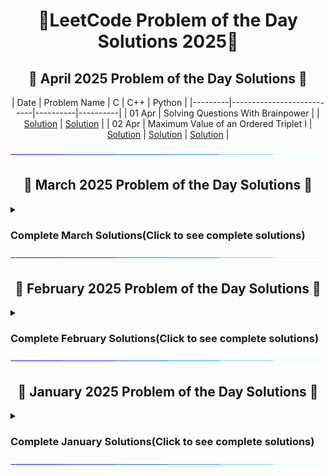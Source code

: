 <h1 align = 'center'>🚀LeetCode Problem of the Day Solutions 2025🧠</h1>

<div style="margin-top: 20px;">
  <h2 align = 'center'>📅 April 2025 Problem of the Day Solutions 📅</h2>

  
  <div align = 'center'>
    
  | Date    | Problem Name              | C      | C++      | Python   |
  |---------|---------------------------|----------|----------|
   | 01 Apr | Solving Questions With Brainpower |  | [Solution](https://github.com/prakharmishra2002/Leet-Code-POTD-Solutions/blob/main/April%202025/01.cpp) | [Solution](https://github.com/prakharmishra2002/Leet-Code-POTD-Solutions/blob/main/April%202025/01.py) |
   | 02 Apr | Maximum Value of an Ordered Triplet I | [Solution](https://github.com/prakharmishra2002/Leet-Code-POTD-Solutions/blob/main/April%202025/02.c) | [Solution](https://github.com/prakharmishra2002/Leet-Code-POTD-Solutions/blob/main/April%202025/02.cpp) | [Solution](https://github.com/prakharmishra2002/Leet-Code-POTD-Solutions/blob/main/April%202025/02.py) |
  
  </div>  

  <img align="center" src="https://github.com/prakharmishra2002/Leet-Code-POTD-Solutions/blob/main/SparkleLine.gif" alt="Coding" height="10">
</div>


<div style="margin-top: 20px;">
  <h2 align = 'center'>📅 March 2025 Problem of the Day Solutions 📅</h2>
    <details>
    <summary> <h3>Complete March Solutions(Click to see complete solutions)</h3></summary>
  
  <div align = 'center'>
    
  | Date    | Problem Name              | C++      | Python   |
  |---------|---------------------------|----------|----------|
   | 01 Mar | Apply Operations to an Array | [Solution](https://github.com/prakharmishra2002/Leet-Code-POTD-Solutions/blob/main/March%202025/01.cpp) | [Solution](https://github.com/prakharmishra2002/Leet-Code-POTD-Solutions/blob/main/March%202025/01.py) |
   | 02 Mar | Merge Two 2D Arrays by Summing Values | [Solution](https://github.com/prakharmishra2002/Leet-Code-POTD-Solutions/blob/main/March%202025/02.cpp) | [Solution](https://github.com/prakharmishra2002/Leet-Code-POTD-Solutions/blob/main/March%202025/02.py) |
   | 03 Mar | Partition Array According to Given Pivot | [Solution](https://github.com/prakharmishra2002/Leet-Code-POTD-Solutions/blob/main/March%202025/03.cpp) | [Solution](https://github.com/prakharmishra2002/Leet-Code-POTD-Solutions/blob/main/March%202025/03.py) |
   | 04 Mar | Check if Number is a Sum of Powers of Three | [Solution](https://github.com/prakharmishra2002/Leet-Code-POTD-Solutions/blob/main/March%202025/04.cpp) | [Solution](https://github.com/prakharmishra2002/Leet-Code-POTD-Solutions/blob/main/March%202025/04.py) |
   | 05 Mar | Count Total Number of Colored Cells | [Solution](https://github.com/prakharmishra2002/Leet-Code-POTD-Solutions/blob/main/March%202025/05.cpp) | [Solution](https://github.com/prakharmishra2002/Leet-Code-POTD-Solutions/blob/main/March%202025/05.py) |
   | 06 Mar | Find Missing and Repeated Values | [Solution](https://github.com/prakharmishra2002/Leet-Code-POTD-Solutions/blob/main/March%202025/06.cpp) | [Solution](https://github.com/prakharmishra2002/Leet-Code-POTD-Solutions/blob/main/March%202025/06.py) |
   | 07 Mar | Closest Prime Numbers in Range | [Solution](https://github.com/prakharmishra2002/Leet-Code-POTD-Solutions/blob/main/March%202025/07.cpp) | [Solution](https://github.com/prakharmishra2002/Leet-Code-POTD-Solutions/blob/main/March%202025/07.py) |
   | 08 Mar | Minimum Recolors to Get K Consecutive Black Blocks | [Solution](https://github.com/prakharmishra2002/Leet-Code-POTD-Solutions/blob/main/March%202025/08.cpp) | [Solution](https://github.com/prakharmishra2002/Leet-Code-POTD-Solutions/blob/main/March%202025/08.py) |
   | 09 Mar | Alternating Groups II | [Solution](https://github.com/prakharmishra2002/Leet-Code-POTD-Solutions/blob/main/March%202025/09.cpp) | [Solution](https://github.com/prakharmishra2002/Leet-Code-POTD-Solutions/blob/main/March%202025/09.py) |
   | 10 Mar | Count of Substrings Containing Every Vowel and K Consonants II | [Solution](https://github.com/prakharmishra2002/Leet-Code-POTD-Solutions/blob/main/March%202025/10.cpp) | [Solution](https://github.com/prakharmishra2002/Leet-Code-POTD-Solutions/blob/main/March%202025/10.py) |
   | 11 Mar | Number of Substrings Containing All Three Characters | [Solution](https://github.com/prakharmishra2002/Leet-Code-POTD-Solutions/blob/main/March%202025/11.cpp) | [Solution](https://github.com/prakharmishra2002/Leet-Code-POTD-Solutions/blob/main/March%202025/11.py) |
   | 12 Mar | Maximum Count of Positive Integer and Negative Integer | [Solution](https://github.com/prakharmishra2002/Leet-Code-POTD-Solutions/blob/main/March%202025/12.cpp) | [Solution](https://github.com/prakharmishra2002/Leet-Code-POTD-Solutions/blob/main/March%202025/12.py) |
   | 13 Mar | Zero Array Transformation II | [Solution](https://github.com/prakharmishra2002/Leet-Code-POTD-Solutions/blob/main/March%202025/13.cpp) | [Solution](https://github.com/prakharmishra2002/Leet-Code-POTD-Solutions/blob/main/March%202025/13.py) |
   | 14 Mar | Maximum Candies Allocated to K Children | [Solution](https://github.com/prakharmishra2002/Leet-Code-POTD-Solutions/blob/main/March%202025/14.cpp) | [Solution](https://github.com/prakharmishra2002/Leet-Code-POTD-Solutions/blob/main/March%202025/14.py) |
   | 15 Mar | House Robber IV | [Solution](https://github.com/prakharmishra2002/Leet-Code-POTD-Solutions/blob/main/March%202025/15.cpp) | [Solution](https://github.com/prakharmishra2002/Leet-Code-POTD-Solutions/blob/main/March%202025/15.py) |
   | 17 Mar | Divide Array Into Equal Pairs | [Solution](https://github.com/prakharmishra2002/Leet-Code-POTD-Solutions/blob/main/March%202025/17.cpp) | [Solution](https://github.com/prakharmishra2002/Leet-Code-POTD-Solutions/blob/main/March%202025/17.py) |
   | 18 Mar | Longest Nice Subarray | [Solution](https://github.com/prakharmishra2002/Leet-Code-POTD-Solutions/blob/main/March%202025/18.cpp) | [Solution](https://github.com/prakharmishra2002/Leet-Code-POTD-Solutions/blob/main/March%202025/18.py) |
   | 19 Mar | Minimum Operations to Make Binary Array Elements Equal to One I | [Solution](https://github.com/prakharmishra2002/Leet-Code-POTD-Solutions/blob/main/March%202025/19.cpp) | [Solution](https://github.com/prakharmishra2002/Leet-Code-POTD-Solutions/blob/main/March%202025/19.py) |
   | 20 Mar | Minimum Cost Walk in Weighted Graph | [Solution](https://github.com/prakharmishra2002/Leet-Code-POTD-Solutions/blob/main/March%202025/20.cpp) | [Solution](https://github.com/prakharmishra2002/Leet-Code-POTD-Solutions/blob/main/March%202025/20.py) |
   | 21 Mar | Find All Possible Recipes from Given Supplies | [Solution](https://github.com/prakharmishra2002/Leet-Code-POTD-Solutions/blob/main/March%202025/21.cpp) | [Solution](https://github.com/prakharmishra2002/Leet-Code-POTD-Solutions/blob/main/March%202025/21.py) |
   | 22 Mar | Count the Number of Complete Components | [Solution](https://github.com/prakharmishra2002/Leet-Code-POTD-Solutions/blob/main/March%202025/22.cpp) | [Solution](https://github.com/prakharmishra2002/Leet-Code-POTD-Solutions/blob/main/March%202025/22.py) |
   | 23 Mar | Number of Ways to Arrive at Destination | [Solution](https://github.com/prakharmishra2002/Leet-Code-POTD-Solutions/blob/main/March%202025/23.cpp) | [Solution](https://github.com/prakharmishra2002/Leet-Code-POTD-Solutions/blob/main/March%202025/23.py) |
   | 24 Mar | Count Days Without Meetings | [Solution](https://github.com/prakharmishra2002/Leet-Code-POTD-Solutions/blob/main/March%202025/24.cpp) | [Solution](https://github.com/prakharmishra2002/Leet-Code-POTD-Solutions/blob/main/March%202025/24.py) |
   | 25 Mar | Check if Grid can be Cut into Sections | [Solution](https://github.com/prakharmishra2002/Leet-Code-POTD-Solutions/blob/main/March%202025/25.cpp) | [Solution](https://github.com/prakharmishra2002/Leet-Code-POTD-Solutions/blob/main/March%202025/25.py) |
   | 26 Mar | Minimum Operations to Make a Uni-Value Grid | [Solution](https://github.com/prakharmishra2002/Leet-Code-POTD-Solutions/blob/main/March%202025/26.cpp) | [Solution](https://github.com/prakharmishra2002/Leet-Code-POTD-Solutions/blob/main/March%202025/26.py) |
   | 27 Mar | Minimum Index of a Valid Split | [Solution](https://github.com/prakharmishra2002/Leet-Code-POTD-Solutions/blob/main/March%202025/27.cpp) | [Solution](https://github.com/prakharmishra2002/Leet-Code-POTD-Solutions/blob/main/March%202025/27.py) |
   | 28 Mar | Maximum Number of Points From Grid Queries | [Solution](https://github.com/prakharmishra2002/Leet-Code-POTD-Solutions/blob/main/March%202025/28.cpp) | [Solution](https://github.com/prakharmishra2002/Leet-Code-POTD-Solutions/blob/main/March%202025/28.py) |
   | 29 Mar | Apply Operations to Maximize Score | [Solution](https://github.com/prakharmishra2002/Leet-Code-POTD-Solutions/blob/main/March%202025/29.cpp) | [Solution](https://github.com/prakharmishra2002/Leet-Code-POTD-Solutions/blob/main/March%202025/29.py) |
   | 30 Mar | Partition Labels | [Solution](https://github.com/prakharmishra2002/Leet-Code-POTD-Solutions/blob/main/March%202025/30.cpp) | [Solution](https://github.com/prakharmishra2002/Leet-Code-POTD-Solutions/blob/main/March%202025/30.py) |
   | 31 Mar | Put Marbles in Bags | [Solution](https://github.com/prakharmishra2002/Leet-Code-POTD-Solutions/blob/main/March%202025/31.cpp) | [Solution](https://github.com/prakharmishra2002/Leet-Code-POTD-Solutions/blob/main/March%202025/31.py) |
  
  </div>  
  </details>

  <img align="center" src="https://github.com/prakharmishra2002/Leet-Code-POTD-Solutions/blob/main/SparkleLine.gif" alt="Coding" height="10">
</div>


<div style="margin-top: 20px;">
  <h2 align = 'center'>📅 February 2025 Problem of the Day Solutions 📅</h2>
    <details>
    <summary> <h3>Complete February Solutions(Click to see complete solutions)</h3></summary>
      
  <div align = 'center'>
    
  | Date    | Problem Name              | C++      | Python   |
  |---------|---------------------------|----------|----------|
  | 01 Feb  | Special Array I | [Solution](https://github.com/prakharmishra2002/Leet-Code-POTD-Solutions/blob/main/Februrary%202025/01.cpp) | [Solution](https://github.com/prakharmishra2002/Leet-Code-POTD-Solutions/blob/main/Februrary%202025/01.py) |
  | 02 Feb  | Check if Array Is Sorted and Rotated | [Solution](https://github.com/prakharmishra2002/Leet-Code-POTD-Solutions/blob/main/Februrary%202025/02.cpp) | [Solution](https://github.com/prakharmishra2002/Leet-Code-POTD-Solutions/blob/main/Februrary%202025/02.py) |
  | 03 Feb  | Longest Strictly Increasing or Strictly Decreasing Subarray | [Solution](https://github.com/prakharmishra2002/Leet-Code-POTD-Solutions/blob/main/Februrary%202025/03.cpp) | [Solution](https://github.com/prakharmishra2002/Leet-Code-POTD-Solutions/blob/main/Februrary%202025/03.py) |
  | 04 Feb  | Maximum Ascending Subarray Sum | [Solution](https://github.com/prakharmishra2002/Leet-Code-POTD-Solutions/blob/main/Februrary%202025/04.cpp) | [Solution](https://github.com/prakharmishra2002/Leet-Code-POTD-Solutions/blob/main/Februrary%202025/04.py) |
  | 05 Feb  | Check if One String Swap Can Make Strings Equal | [Solution](https://github.com/prakharmishra2002/Leet-Code-POTD-Solutions/blob/main/Februrary%202025/05.cpp) | [Solution](https://github.com/prakharmishra2002/Leet-Code-POTD-Solutions/blob/main/Februrary%202025/05.py) |
  | 06 Feb  | Tuple with Same Product | [Solution](https://github.com/prakharmishra2002/Leet-Code-POTD-Solutions/blob/main/Februrary%202025/06.cpp) | [Solution](https://github.com/prakharmishra2002/Leet-Code-POTD-Solutions/blob/main/Februrary%202025/06.py) |
  | 07 Feb  | Find the Number of Distinct Colors Among the Balls | [Solution](https://github.com/prakharmishra2002/Leet-Code-POTD-Solutions/blob/main/Februrary%202025/07.cpp) | [Solution](https://github.com/prakharmishra2002/Leet-Code-POTD-Solutions/blob/main/Februrary%202025/07.py) |
  | 08 Feb  | Design a Number Container System | [Solution](https://github.com/prakharmishra2002/Leet-Code-POTD-Solutions/blob/main/Februrary%202025/08.cpp) | [Solution](https://github.com/prakharmishra2002/Leet-Code-POTD-Solutions/blob/main/Februrary%202025/08.py) |
  | 09 Feb  | Count Number of Bad Pairs | [Solution](https://github.com/prakharmishra2002/Leet-Code-POTD-Solutions/blob/main/Februrary%202025/09.cpp) | [Solution](https://github.com/prakharmishra2002/Leet-Code-POTD-Solutions/blob/main/Februrary%202025/09.py) |
  | 10 Feb  | Clear Digits | [Solution](https://github.com/prakharmishra2002/Leet-Code-POTD-Solutions/blob/main/Februrary%202025/10.cpp) | [Solution](https://github.com/prakharmishra2002/Leet-Code-POTD-Solutions/blob/main/Februrary%202025/10.py) |
  | 11 Feb  | Remove All Occurrences of a Substring | [Solution](https://github.com/prakharmishra2002/Leet-Code-POTD-Solutions/blob/main/Februrary%202025/11.cpp) | [Solution](https://github.com/prakharmishra2002/Leet-Code-POTD-Solutions/blob/main/Februrary%202025/11.py) |
  | 12 Feb  | Max Sum of a Pair With Equal Sum of Digits | [Solution](https://github.com/prakharmishra2002/Leet-Code-POTD-Solutions/blob/main/Februrary%202025/12.cpp) | [Solution](https://github.com/prakharmishra2002/Leet-Code-POTD-Solutions/blob/main/Februrary%202025/12.py) |
  | 13 Feb  | Minimum Operations to Exceed Threshold Value II | [Solution](https://github.com/prakharmishra2002/Leet-Code-POTD-Solutions/blob/main/Februrary%202025/13.cpp) | [Solution](https://github.com/prakharmishra2002/Leet-Code-POTD-Solutions/blob/main/Februrary%202025/13.py) |
  | 14 Feb  | Product of the Last K Numbers | [Solution](https://github.com/prakharmishra2002/Leet-Code-POTD-Solutions/blob/main/Februrary%202025/14.cpp) | [Solution](https://github.com/prakharmishra2002/Leet-Code-POTD-Solutions/blob/main/Februrary%202025/14.py) |
  | 15 Feb  | Find the Punishment Number of an Integer | [Solution](https://github.com/prakharmishra2002/Leet-Code-POTD-Solutions/blob/main/Februrary%202025/15.cpp) | [Solution](https://github.com/prakharmishra2002/Leet-Code-POTD-Solutions/blob/main/Februrary%202025/15.py) |
  | 16 Feb  | Construct the Lexicographically Largest Valid Sequence | [Solution](https://github.com/prakharmishra2002/Leet-Code-POTD-Solutions/blob/main/Februrary%202025/16.cpp) | [Solution](https://github.com/prakharmishra2002/Leet-Code-POTD-Solutions/blob/main/Februrary%202025/16.py) |
  | 18 Feb  | Construct Smallest Number From DI String | [Solution](https://github.com/prakharmishra2002/Leet-Code-POTD-Solutions/blob/main/Februrary%202025/18.cpp) | [Solution](https://github.com/prakharmishra2002/Leet-Code-POTD-Solutions/blob/main/Februrary%202025/18.py) |
  | 19 Feb | The k-th Lexicographical String of All Happy Strings of Length n | [Solution](https://github.com/prakharmishra2002/Leet-Code-POTD-Solutions/blob/main/Februrary%202025/19.cpp) | [Solution](https://github.com/prakharmishra2002/Leet-Code-POTD-Solutions/blob/main/Februrary%202025/19.py) |
  | 20 Feb | Find Unique Binary String | [Solution](https://github.com/prakharmishra2002/Leet-Code-POTD-Solutions/blob/main/Februrary%202025/20.cpp) | [Solution](https://github.com/prakharmishra2002/Leet-Code-POTD-Solutions/blob/main/Februrary%202025/20.py) |
  | 21 Feb | Find Elements in a Contaminated Binary Tree | [Solution](https://github.com/prakharmishra2002/Leet-Code-POTD-Solutions/blob/main/Februrary%202025/21.cpp) | [Solution](https://github.com/prakharmishra2002/Leet-Code-POTD-Solutions/blob/main/Februrary%202025/21.py) |
  | 22 Feb | Recover a Tree From Preorder Traversal | [Solution](https://github.com/prakharmishra2002/Leet-Code-POTD-Solutions/blob/main/Februrary%202025/22.cpp) | [Solution](https://github.com/prakharmishra2002/Leet-Code-POTD-Solutions/blob/main/Februrary%202025/22.py) |
  | 23 Feb | Construct Binary Tree from Preorder and Postorder Traversal | [Solution](https://github.com/prakharmishra2002/Leet-Code-POTD-Solutions/blob/main/Februrary%202025/23.cpp) | [Solution](https://github.com/prakharmishra2002/Leet-Code-POTD-Solutions/blob/main/Februrary%202025/23.py) |
  | 24 Feb | Most Profitable Path in a Tree | [Solution](https://github.com/prakharmishra2002/Leet-Code-POTD-Solutions/blob/main/Februrary%202025/24.cpp) | [Solution](https://github.com/prakharmishra2002/Leet-Code-POTD-Solutions/blob/main/Februrary%202025/24.py) |
  | 25 Feb | Number of Sub-arrays With Odd Sum | [Solution](https://github.com/prakharmishra2002/Leet-Code-POTD-Solutions/blob/main/Februrary%202025/25.cpp) | [Solution](https://github.com/prakharmishra2002/Leet-Code-POTD-Solutions/blob/main/Februrary%202025/25.py) |
  | 26 Feb | Maximum Absolute Sum of Any Subarray | [Solution](https://github.com/prakharmishra2002/Leet-Code-POTD-Solutions/blob/main/Februrary%202025/26.cpp) | [Solution](https://github.com/prakharmishra2002/Leet-Code-POTD-Solutions/blob/main/Februrary%202025/26.py) |
  | 27 Feb | Length of Longest Fibonacci Subsequence | [Solution](https://github.com/prakharmishra2002/Leet-Code-POTD-Solutions/blob/main/Februrary%202025/27.cpp) | [Solution](https://github.com/prakharmishra2002/Leet-Code-POTD-Solutions/blob/main/Februrary%202025/27.py) |
  | 28 Feb | Shortest Common Supersequence  | [Solution](https://github.com/prakharmishra2002/Leet-Code-POTD-Solutions/blob/main/Februrary%202025/28.cpp) | [Solution](https://github.com/prakharmishra2002/Leet-Code-POTD-Solutions/blob/main/Februrary%202025/28.py) |
  
  </div> 
    </details>
  <img align="center" src="https://github.com/prakharmishra2002/Leet-Code-POTD-Solutions/blob/main/SparkleLine.gif" alt="Coding" height="10">
</div>


<div>
  <h2 align = 'center'>📅 January 2025 Problem of the Day Solutions 📅</h2>
  <details>
    <summary> <h3>Complete January Solutions(Click to see complete solutions)</h3></summary>
  <div align = 'center'>
  
  | Date    | Problem Name              | C++      | Python   |
  |---------|---------------------------|----------|----------|
  | 01 Jan  | Maximum Score After Splitting A String  | [Solution](https://github.com/prakharmishra2002/Leet-Code-POTD/blob/main/January%202025/01.cpp) | [Solution](https://github.com/prakharmishra2002/Leet-Code-POTD/blob/main/January%202025/01.py) |
  | 02 Jan  | Count Vowel Strings in Ranges  | [Solution](https://github.com/prakharmishra2002/Leet-Code-POTD/blob/main/January%202025/02.cpp) | [Solution](https://github.com/prakharmishra2002/Leet-Code-POTD/blob/main/January%202025/02.py) |
  | 03 Jan  | Number Of Ways To Split Array  | [Solution](https://github.com/prakharmishra2002/Leet-Code-POTD/blob/main/January%202025/03.cpp) | [Solution](https://github.com/prakharmishra2002/Leet-Code-POTD/blob/main/January%202025/03.py) |
  | 04 Jan  | Unique Length-3 Palindromic Subsequences  | [Solution](https://github.com/prakharmishra2002/Leet-Code-POTD/blob/main/January%202025/04.cpp) | [Solution](https://github.com/prakharmishra2002/Leet-Code-POTD/blob/main/January%202025/04.py) |
  | 05 Jan  | Shifting Letters II  | [Solution](https://github.com/prakharmishra2002/Leet-Code-POTD/blob/main/January%202025/05.cpp) | [Solution](https://github.com/prakharmishra2002/Leet-Code-POTD/blob/main/January%202025/05.py) |
  | 06 Jan  | Minimum Number of Operations to Move All Balls to Each Box  | [Solution](https://github.com/prakharmishra2002/Leet-Code-POTD/blob/main/January%202025/06.cpp) | [Solution](https://github.com/prakharmishra2002/Leet-Code-POTD/blob/main/January%202025/06.py) |
  | 07 Jan  | String Matching in an Array  | [Solution](https://github.com/prakharmishra2002/Leet-Code-POTD/blob/main/January%202025/07.cpp) | [Solution](https://github.com/prakharmishra2002/Leet-Code-POTD/blob/main/January%202025/07.py) |
  | 08 Jan  | Count Prefix and Suffix Pairs I  | [Solution](https://github.com/prakharmishra2002/Leet-Code-POTD/blob/main/January%202025/08.cpp) | [Solution](https://github.com/prakharmishra2002/Leet-Code-POTD/blob/main/January%202025/08.py) |
  | 09 Jan  | Counting Words With a Given Prefix  | [Solution](https://github.com/prakharmishra2002/Leet-Code-POTD/blob/main/January%202025/09.cpp) | [Solution](https://github.com/prakharmishra2002/Leet-Code-POTD/blob/main/January%202025/09.py) |
  | 10 Jan  | Word Subsets  | [Solution](https://github.com/prakharmishra2002/Leet-Code-POTD/blob/main/January%202025/10.cpp) | [Solution](https://github.com/prakharmishra2002/Leet-Code-POTD/blob/main/January%202025/10.py) |
  | 11 Jan  | Construct K Palindrome Strings  | [Solution](https://github.com/prakharmishra2002/Leet-Code-POTD/blob/main/January%202025/11.cpp) | [Solution](https://github.com/prakharmishra2002/Leet-Code-POTD/blob/main/January%202025/11.py) |
  | 13 Jan  | Minimum Length of String After Operations  | [Solution](https://github.com/prakharmishra2002/Leet-Code-POTD/blob/main/January%202025/13.cpp) | [Solution](https://github.com/prakharmishra2002/Leet-Code-POTD/blob/main/January%202025/13.py) |
  | 15 Jan  | Minimize XOR  | [Solution](https://github.com/prakharmishra2002/Leet-Code-POTD/blob/main/January%202025/15.cpp) | [Solution](https://github.com/prakharmishra2002/Leet-Code-POTD/blob/main/January%202025/15.py) |
  | 16 Jan  | Bitwise XOR of All Pairings  | [Solution](https://github.com/prakharmishra2002/Leet-Code-POTD/blob/main/January%202025/16.cpp) | [Solution](https://github.com/prakharmishra2002/Leet-Code-POTD/blob/main/January%202025/16.py) |
  | 17 Jan  | Neighboring Bitwise XOR | [Solution](https://github.com/prakharmishra2002/Leet-Code-POTD/blob/main/January%202025/17.cpp) | [Solution](https://github.com/prakharmishra2002/Leet-Code-POTD/blob/main/January%202025/17.py) |
  | 18 Jan  | Minimum Cost to Make at Least One Valid Path in a Grid | [Solution](https://github.com/prakharmishra2002/Leet-Code-POTD/blob/main/January%202025/18.cpp) | [Solution](https://github.com/prakharmishra2002/Leet-Code-POTD/blob/main/January%202025/18.py) |
  | 19 Jan  | Trapping Rain Water II | [Solution](https://github.com/prakharmishra2002/Leet-Code-POTD/blob/main/January%202025/19.cpp) | [Solution](https://github.com/prakharmishra2002/Leet-Code-POTD/blob/main/January%202025/19.py) |
  | 20 Jan  | First Completely Painted Row or Column | [Solution](https://github.com/prakharmishra2002/Leet-Code-POTD/blob/main/January%202025/20.cpp) | [Solution](https://github.com/prakharmishra2002/Leet-Code-POTD/blob/main/January%202025/20.py) |
  | 21 Jan  | Grid Game | [Solution](https://github.com/prakharmishra2002/Leet-Code-POTD/blob/main/January%202025/21.cpp) | [Solution](https://github.com/prakharmishra2002/Leet-Code-POTD/blob/main/January%202025/21.py) |
  | 22 Jan  | Map of Highest Peak | [Solution](https://github.com/prakharmishra2002/Leet-Code-POTD/blob/main/January%202025/22.cpp) | [Solution](https://github.com/prakharmishra2002/Leet-Code-POTD/blob/main/January%202025/22.py) |
  | 23 Jan  | Count Servers that Communicate | [Solution](https://github.com/prakharmishra2002/Leet-Code-POTD/blob/main/January%202025/23.cpp) | [Solution](https://github.com/prakharmishra2002/Leet-Code-POTD/blob/main/January%202025/23.py) |
  | 24 Jan  | Find Eventual Safe States | [Solution](https://github.com/prakharmishra2002/Leet-Code-POTD/blob/main/January%202025/24.cpp) | [Solution](https://github.com/prakharmishra2002/Leet-Code-POTD/blob/main/January%202025/24.py) |
  | 25 Jan  | Make Lexicographically Smallest Array by Swapping Elements | [Solution](https://github.com/prakharmishra2002/Leet-Code-POTD/blob/main/January%202025/25.cpp) | [Solution](https://github.com/prakharmishra2002/Leet-Code-POTD/blob/main/January%202025/25.py) |
  | 26 Jan  | Maximum Employees to Be Invited to a Meeting | [Solution](https://github.com/prakharmishra2002/Leet-Code-POTD/blob/main/January%202025/26.cpp) | [Solution](https://github.com/prakharmishra2002/Leet-Code-POTD/blob/main/January%202025/26.py) |
  | 27 Jan  | Course Schedule IV | [Solution](https://github.com/prakharmishra2002/Leet-Code-POTD/blob/main/January%202025/27.cpp) | [Solution](https://github.com/prakharmishra2002/Leet-Code-POTD/blob/main/January%202025/27.py) |
  | 28 Jan  | Maximum Number of Fish in a Grid | [Solution](https://github.com/prakharmishra2002/Leet-Code-POTD/blob/main/January%202025/28.cpp) | [Solution](https://github.com/prakharmishra2002/Leet-Code-POTD/blob/main/January%202025/28.py) |
  | 29 Jan  | Redundant Connection | [Solution](https://github.com/prakharmishra2002/Leet-Code-POTD/blob/main/January%202025/29.cpp) | [Solution](https://github.com/prakharmishra2002/Leet-Code-POTD/blob/main/January%202025/29.py) |
  | 30 Jan  | Divide Nodes Into the Maximum Number of Groups | [Solution](https://github.com/prakharmishra2002/Leet-Code-POTD/blob/main/January%202025/30.cpp) | [Solution](https://github.com/prakharmishra2002/Leet-Code-POTD/blob/main/January%202025/30.py) |
  | 31 Jan  | Making A Large Island | [Solution](https://github.com/prakharmishra2002/Leet-Code-POTD/blob/main/January%202025/31.cpp) | [Solution](https://github.com/prakharmishra2002/Leet-Code-POTD/blob/main/January%202025/31.py) |

  </div>
  </details>
  <img align="center" src="https://github.com/prakharmishra2002/Leet-Code-POTD-Solutions/blob/main/SparkleLine.gif" alt="Coding" height="10">
</div>
